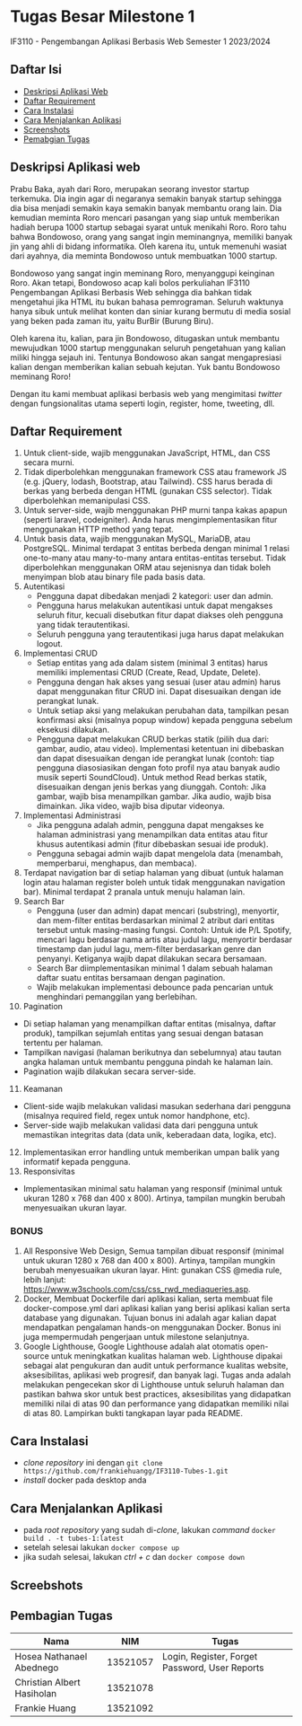 # Tugas Besar Milestone 1 
IF3110 - Pengembangan Aplikasi Berbasis Web
Semester 1 2023/2024

## Daftar Isi
* [Deskripsi Aplikasi Web](#-deskripsi-aplikasi-web)
* [Daftar Requirement](#-daftar-requirement)
* [Cara Instalasi](#-cara-instalasi)
* [Cara Menjalankan Aplikasi](#-cara-menjalankan-aplikasi)
* [Screenshots](#-screenshots)
* [Pemabgian Tugas](#-pembagian-tugas)

## Deskripsi Aplikasi web
Prabu Baka, ayah dari Roro, merupakan seorang investor startup terkemuka. Dia ingin agar di negaranya semakin banyak startup sehingga dia bisa menjadi semakin kaya semakin banyak membantu orang lain. Dia kemudian meminta Roro mencari pasangan yang siap untuk memberikan hadiah berupa 1000 startup sebagai syarat untuk menikahi Roro. Roro tahu bahwa Bondowoso, orang yang sangat ingin meminangnya, memiliki banyak jin yang ahli di bidang informatika. Oleh karena itu, untuk memenuhi wasiat dari ayahnya, dia meminta Bondowoso untuk membuatkan 1000 startup. 

Bondowoso yang sangat ingin meminang Roro, menyanggupi keinginan Roro. Akan tetapi, Bondowoso acap kali bolos perkuliahan IF3110 Pengembangan Aplikasi Berbasis Web sehingga dia bahkan tidak mengetahui jika HTML itu bukan bahasa pemrograman. Seluruh waktunya hanya sibuk untuk melihat konten dan siniar kurang bermutu di media sosial yang beken pada zaman itu, yaitu BurBir (Burung Biru). 

Oleh karena itu, kalian, para jin Bondowoso, ditugaskan untuk membantu mewujudkan 1000 startup menggunakan seluruh pengetahuan yang kalian miliki hingga sejauh ini. Tentunya Bondowoso akan sangat mengapresiasi kalian dengan memberikan kalian sebuah kejutan. Yuk bantu Bondowoso meminang Roro!

Dengan itu kami membuat aplikasi berbasis web yang mengimitasi _twitter_ dengan fungsionalitas utama seperti login, register, home, tweeting, dll.

## Daftar Requirement
1. Untuk client-side, wajib menggunakan JavaScript, HTML, dan CSS secara murni.
2. Tidak diperbolehkan menggunakan framework CSS atau framework JS (e.g. jQuery, lodash, Bootstrap, atau Tailwind). CSS harus berada di berkas yang berbeda dengan HTML (gunakan CSS selector). Tidak diperbolehkan memanipulasi CSS.
3. Untuk server-side, wajib menggunakan PHP murni tanpa kakas apapun (seperti laravel, codeigniter). Anda harus mengimplementasikan fitur menggunakan HTTP method yang tepat.
4. Untuk basis data, wajib menggunakan MySQL, MariaDB, atau PostgreSQL. Minimal terdapat 3 entitas berbeda dengan minimal 1 relasi one-to-many atau many-to-many antara entitas-entitas tersebut. Tidak diperbolehkan menggunakan ORM atau sejenisnya dan tidak boleh menyimpan blob atau binary file pada basis data.
5. Autentikasi
   * Pengguna dapat dibedakan menjadi 2 kategori: user dan admin.
   * Pengguna harus melakukan autentikasi untuk dapat mengakses seluruh fitur, kecuali disebutkan fitur dapat diakses oleh pengguna yang tidak terautentikasi.
   * Seluruh pengguna yang terautentikasi juga harus dapat melakukan logout.
6. Implementasi CRUD
   * Setiap entitas yang ada dalam sistem (minimal 3 entitas) harus memiliki implementasi CRUD (Create, Read, Update, Delete).
   * Pengguna dengan hak akses yang sesuai (user atau admin) harus dapat menggunakan fitur CRUD ini. Dapat disesuaikan dengan ide perangkat lunak.
   * Untuk setiap aksi yang melakukan perubahan data, tampilkan pesan konfirmasi aksi (misalnya popup window) kepada pengguna sebelum eksekusi dilakukan.
   * Pengguna dapat melakukan CRUD berkas statik (pilih dua dari: gambar, audio, atau video). Implementasi ketentuan ini dibebaskan dan dapat disesuaikan dengan ide perangkat lunak (contoh: tiap pengguna diasosiasikan dengan foto profil nya atau banyak audio musik seperti SoundCloud). Untuk method Read berkas statik, disesuaikan dengan jenis berkas yang diunggah. Contoh: Jika gambar, wajib bisa menampilkan gambar. Jika audio, wajib bisa dimainkan. Jika video, wajib bisa diputar videonya.
7. Implementasi Administrasi
   * Jika pengguna adalah admin, pengguna dapat mengakses ke halaman administrasi yang menampilkan data entitas atau fitur khusus autentikasi admin (fitur dibebaskan sesuai ide produk).
   * Pengguna sebagai admin wajib dapat mengelola data (menambah, memperbarui, menghapus, dan membaca).
8. Terdapat navigation bar di setiap halaman yang dibuat (untuk halaman login atau halaman register boleh untuk tidak menggunakan navigation bar). Minimal terdapat 2 pranala untuk menuju halaman lain.
9. Search Bar
   * Pengguna (user dan admin) dapat mencari (substring), menyortir, dan mem-filter entitas berdasarkan minimal 2 atribut dari entitas tersebut untuk masing-masing fungsi. Contoh: Untuk ide P/L Spotify, mencari lagu berdasar nama artis atau judul lagu, menyortir berdasar timestamp dan judul lagu, mem-filter berdasarkan genre dan penyanyi. Ketiganya wajib dapat dilakukan secara bersamaan. 
   * Search Bar diimplementasikan minimal 1 dalam sebuah halaman daftar suatu entitas bersamaan dengan pagination.
   * Wajib melakukan implementasi debounce pada pencarian untuk menghindari pemanggilan yang berlebihan.
10. Pagination
   * Di setiap halaman yang menampilkan daftar entitas (misalnya, daftar produk), tampilkan sejumlah entitas yang sesuai dengan batasan tertentu per halaman.
   * Tampilkan navigasi (halaman berikutnya dan sebelumnya) atau tautan angka halaman untuk membantu pengguna pindah ke halaman lain.
   * Pagination wajib dilakukan secara server-side.
11. Keamanan
   * Client-side wajib melakukan validasi masukan sederhana dari pengguna (misalnya required field, regex untuk nomor handphone, etc).
   * Server-side wajib melakukan validasi data dari pengguna untuk memastikan integritas data (data unik, keberadaan data, logika, etc).
12. Implementasikan error handling untuk memberikan umpan balik yang informatif kepada pengguna.
13. Responsivitas
   * Implementasikan minimal satu halaman yang responsif (minimal untuk ukuran 1280 x 768 dan 400 x 800). Artinya, tampilan mungkin berubah menyesuaikan ukuran layar.

### BONUS
1. All Responsive Web Design,
   Semua tampilan dibuat responsif (minimal untuk ukuran 1280 x 768 dan 400 x 800). Artinya, tampilan mungkin berubah menyesuaikan ukuran layar. Hint: gunakan CSS @media rule, lebih lanjut: https://www.w3schools.com/css/css_rwd_mediaqueries.asp.
3. Docker,
   Membuat Dockerfile dari aplikasi kalian, serta membuat file docker-compose.yml dari aplikasi kalian yang berisi aplikasi kalian serta database yang digunakan. Tujuan bonus ini adalah agar kalian dapat mendapatkan pengalaman hands-on menggunakan Docker. Bonus ini juga mempermudah pengerjaan untuk milestone selanjutnya.
4. Google Lighthouse,
   Google Lighthouse adalah alat otomatis open-source untuk meningkatkan kualitas halaman web. Lighthouse dipakai sebagai alat pengukuran dan audit untuk performance kualitas website, aksesibilitas, aplikasi web progresif, dan banyak lagi. Tugas anda adalah melakukan pengecekan skor di Lighthouse untuk seluruh halaman dan pastikan bahwa skor untuk best practices, aksesibilitas yang didapatkan memiliki nilai di atas 90 dan performance yang didapatkan memiliki nilai di atas 80. Lampirkan bukti tangkapan layar pada README.


## Cara Instalasi
* _clone repository_ ini dengan `git clone https://github.com/frankiehuangg/IF3110-Tubes-1.git`
* _install_ docker pada desktop anda

## Cara Menjalankan Aplikasi
* pada _root repository_ yang sudah di-_clone_, lakukan _command_ `docker build . -t tubes-1:latest`
* setelah selesai lakukan `docker compose up`
* jika sudah selesai, lakukan _ctrl + c_ dan `docker compose down`

## Screebshots

## Pembagian Tugas
| Nama                      | NIM        | Tugas                                          |
|---------------------------|------------|------------------------------------------------|
| Hosea Nathanael Abednego  | 13521057   | Login, Register, Forget Password, User Reports |   
| Christian Albert Hasiholan| 13521078   |                              |  
| Frankie Huang             | 13521092   |                               | 
